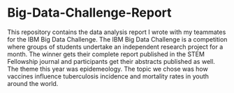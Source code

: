 # Big-Data-Challenge-Report

This repository contains the data analysis report I wrote with my teammates for the IBM Big Data Challenge. The  IBM Big Data Challenge is a competition where groups of students undertake an independent research project for a month. The winner gets their complete report published in the STEM Fellowship journal and participants get their abstracts published as well. The theme this year was epidemeology. The topic we chose was how vaccines influence tuberculosis incidence and mortality rates in youth around the world.

